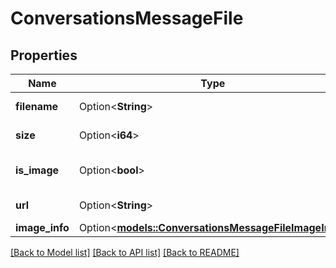 # ConversationsMessageFile

## Properties

Name | Type | Description | Notes
------------ | ------------- | ------------- | -------------
**filename** | Option<**String**> | Name of the file | [optional]
**size** | Option<**i64**> | Size in bytes | [optional]
**is_image** | Option<**bool**> | Whether the file is an image | [optional]
**url** | Option<**String**> | URL of the file | [optional]
**image_info** | Option<[**models::ConversationsMessageFileImageInfo**](ConversationsMessage_file_imageInfo.md)> |  | [optional]

[[Back to Model list]](../README.md#documentation-for-models) [[Back to API list]](../README.md#documentation-for-api-endpoints) [[Back to README]](../README.md)


